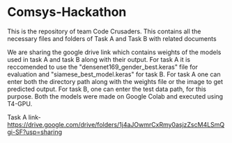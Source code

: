 # Comsys-Hackathon
This is the repository of team Code Crusaders. This contains all the necessary files and folders of Task A and Task B with related documents

We are sharing the google drive link which contains weights of the models used in task A and task B along with their output. For task A
it is reccomended to use the "densenet169_gender_best.keras" file for evaluation and "siamese_best_model.keras" for task B. For task A
one can enter both the directory path along with the weights file or the image to get predicted output. For task B, one can enter the
test data path, for this purpose. Both the models were made on Google Colab and executed using T4-GPU.

Task A link- https://drive.google.com/drive/folders/1j4aJOwmrCxRmy0asjzZscM4LSmQgi-SF?usp=sharing
